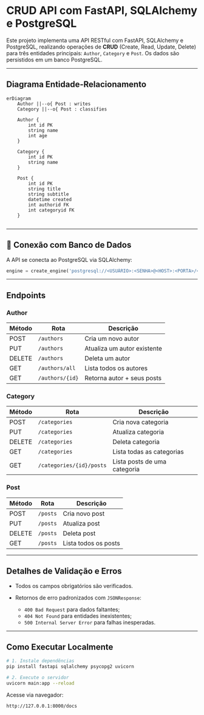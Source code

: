 # CRUD API com FastAPI, SQLAlchemy e PostgreSQL

Este projeto implementa uma API RESTful com FastAPI, SQLAlchemy e PostgreSQL, realizando operações de **CRUD** (Create, Read, Update, Delete) para três entidades principais: `Author`, `Category` e `Post`. Os dados são persistidos em um banco PostgreSQL.

---

## Diagrama Entidade-Relacionamento

```mermaid
erDiagram
    Author ||--o{ Post : writes
    Category ||--o{ Post : classifies

    Author {
        int id PK
        string name
        int age
    }

    Category {
        int id PK
        string name
    }

    Post {
        int id PK
        string title
        string subtitle
        datetime created
        int authorid FK
        int categoryid FK
    }


```

---

## 🔌 Conexão com Banco de Dados

A API se conecta ao PostgreSQL via SQLAlchemy:

```python
engine = create_engine('postgresql://<USUÁRIO>:<SENHA>@<HOST>:<PORTA>/<NOME_DO_BANCO>')
```

---

## Endpoints

### **Author**

| Método | Rota            | Descrição                   |
| ------ | --------------- | --------------------------- |
| POST   | `/authors`      | Cria um novo autor          |
| PUT    | `/authors`      | Atualiza um autor existente |
| DELETE | `/authors`      | Deleta um autor             |
| GET    | `/authors/all`  | Lista todos os autores      |
| GET    | `/authors/{id}` | Retorna autor + seus posts  |

### **Category**

| Método | Rota                     | Descrição                    |
| ------ | ------------------------ | ---------------------------- |
| POST   | `/categories`            | Cria nova categoria          |
| PUT    | `/categories`            | Atualiza categoria           |
| DELETE | `/categories`            | Deleta categoria             |
| GET    | `/categories`            | Lista todas as categorias    |
| GET    | `/categories/{id}/posts` | Lista posts de uma categoria |

### **Post**

| Método | Rota     | Descrição            |
| ------ | -------- | -------------------- |
| POST   | `/posts` | Cria novo post       |
| PUT    | `/posts` | Atualiza post        |
| DELETE | `/posts` | Deleta post          |
| GET    | `/posts` | Lista todos os posts |

---

## Detalhes de Validação e Erros

- Todos os campos obrigatórios são verificados.
- Retornos de erro padronizados com `JSONResponse`:

  - `400 Bad Request` para dados faltantes;
  - `404 Not Found` para entidades inexistentes;
  - `500 Internal Server Error` para falhas inesperadas.

---

## Como Executar Localmente

```bash
# 1. Instale dependências
pip install fastapi sqlalchemy psycopg2 uvicorn

# 2. Execute o servidor
uvicorn main:app --reload
```

Acesse via navegador:

```
http://127.0.0.1:8000/docs
```
